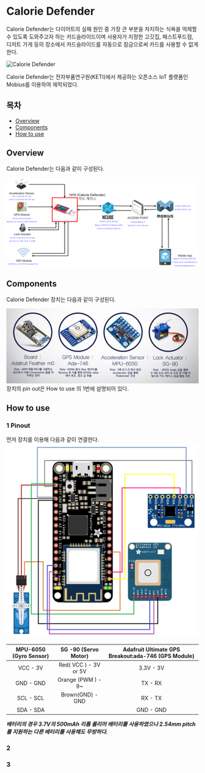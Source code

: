 # Calorie Defender
Calorie Defender는 다이어트의 실패 원인 중 가장 큰 부분을 차지하는 식욕을 억제할 수 있도록 도와주고자 하는 카드슬라이드이며 사용자가 지정한 고깃집, 패스트푸드점, 디저트 가게 등의 장소에서 카드슬라이드를 자동으로 잠금으로써 카드를 사용할 수 없게 한다.

![Calorie Defender](https://github.com/awakening95/etc/blob/master/Calorie%20Defender/Calorie%20Defender.gif?raw=true)

Calorie Defender는 전자부품연구원(KETI)에서 제공하는 오픈소스 IoT 플랫폼인 Mobius를 이용하여 제작되었다.
## 목차

- [Overview](#overview)
- [Components](#components)
- [How to use](#howtouse)

## Overview
Calorie Defender는 다음과 같이 구성된다.

![image](https://github.com/awakening95/Calorie-Defender/blob/master/images/Overview.png) 

## Components
Calorie Defender 장치는 다음과 같이 구성된다.

![image](https://github.com/awakening95/Calorie-Defender/blob/master/images/Components.png)
장치의 pin out은 How to use 의 1번에 설명되어 있다.
## How to use
### 1 Pinout
먼저 장치를 이용해 다음과 같이 연결한다.
![image](https://github.com/awakening95/Calorie-Defender/blob/master/images/Calorie-Defender_pinout.png)

| **MPU-6050 (Gyro Sensor)** | **SG -90 (Servo Motor)** | **Adafruit Ultimate GPS Breakout:ada-746 (GPS Module)** |
| :--------: | :--------: | :--------: |
| VCC - 3V | Red( VCC ) - 3V or 5V  | 3.3V - 3V |	
| GND - GND | Orange (PWM ) - 9~| TX - RX |
| SCL - SCL | Brown(GND) - GND | RX - TX |
| SDA - SDA |  | GND - GND |

***베터리의 경우 3.7V의 500mAh 리튬 폴리머 배터리를 사용하였으나 2.54mm pitch 를 지원하는 다른 베터리를 사용해도 무방하다.***

### 2


### 3
